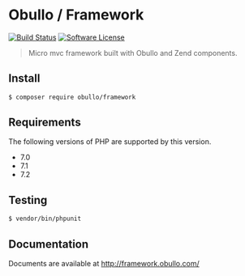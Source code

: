 
# Obullo / Framework

[![Build Status](https://travis-ci.org/obullo/Mvc.svg?branch=master)](https://travis-ci.org/obullo/Mvc)
[![Software License](https://img.shields.io/badge/license-MIT-brightgreen.svg)](LICENSE.md)

> Micro mvc framework built with Obullo and Zend components.

## Install

``` bash
$ composer require obullo/framework
```

## Requirements

The following versions of PHP are supported by this version.

* 7.0
* 7.1
* 7.2

## Testing

``` bash
$ vendor/bin/phpunit
```

## Documentation

Documents are available at <a href="http://framework.obullo.com/">http://framework.obullo.com/</a>
